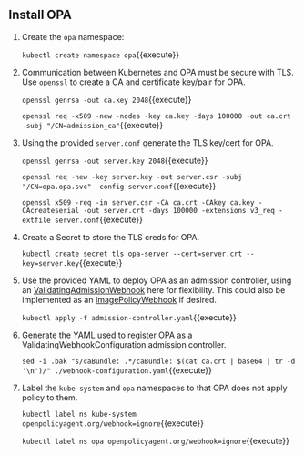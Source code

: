 ## Install OPA

1. Create the `opa` namespace:

    `kubectl create namespace opa`{{execute}}

1. Communication between Kubernetes and OPA must be secure with TLS. Use `openssl` to create a CA and certificate key/pair for OPA.

    `openssl genrsa -out ca.key 2048`{{execute}}

    `openssl req -x509 -new -nodes -key ca.key -days 100000 -out ca.crt -subj "/CN=admission_ca"`{{execute}}

1. Using the provided `server.conf` generate the TLS key/cert for OPA.

    `openssl genrsa -out server.key 2048`{{execute}}

    `openssl req -new -key server.key -out server.csr -subj "/CN=opa.opa.svc" -config server.conf`{{execute}}

    `openssl x509 -req -in server.csr -CA ca.crt -CAkey ca.key -CAcreateserial -out server.crt -days 100000 -extensions v3_req -extfile server.conf`{{execute}}

1. Create a Secret to store the TLS creds for OPA.

    `kubectl create secret tls opa-server --cert=server.crt --key=server.key`{{execute}}

1. Use the provided YAML to deploy OPA as an admission controller, using an [ValidatingAdmissionWebhook](https://kubernetes.io/docs/reference/access-authn-authz/admission-controllers/#validatingadmissionwebhook) here for flexibility. This could also be implemented as an [ImagePolicyWebhook](https://kubernetes.io/docs/reference/access-authn-authz/admission-controllers/#imagepolicywebhook) if desired.

    `kubectl apply -f admission-controller.yaml`{{execute}}

1. Generate the YAML used to register OPA as a ValidatingWebhookConfiguration admission controller.

    `sed -i .bak "s/caBundle: .*/caBundle: $(cat ca.crt | base64 | tr -d '\n')/" ./webhook-configuration.yaml`{{execute}}

1. Label the `kube-system` and `opa` namespaces to that OPA does not apply policy to them.

    `kubectl label ns kube-system openpolicyagent.org/webhook=ignore`{{execute}}

    `kubectl label ns opa openpolicyagent.org/webhook=ignore`{{execute}}